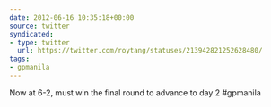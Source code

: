 ```yaml
---
date: 2012-06-16 10:35:18+00:00
source: twitter
syndicated:
- type: twitter
  url: https://twitter.com/roytang/statuses/213942821252628480/
tags:
- gpmanila
---
```


Now at 6-2, must win the final round to advance to day 2 #gpmanila